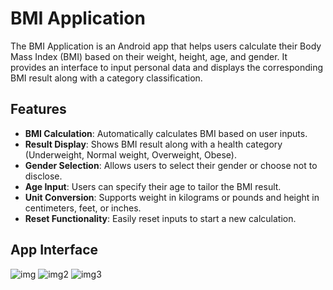 # BMI Application 

The BMI Application is an Android app that helps users calculate their Body Mass Index (BMI) based on their weight, height, age, and gender. 
It provides an interface to input personal data and displays the corresponding BMI result along with a category classification.

## Features
- **BMI Calculation**: Automatically calculates BMI based on user inputs.
- **Result Display**: Shows BMI result along with a health category (Underweight, Normal weight, Overweight, Obese).
- **Gender Selection**: Allows users to select their gender or choose not to disclose.
- **Age Input**: Users can specify their age to tailor the BMI result.
- **Unit Conversion**: Supports weight in kilograms or pounds and height in centimeters, feet, or inches.
- **Reset Functionality**: Easily reset inputs to start a new calculation.


## App Interface

![img](https://github.com/user-attachments/assets/a0e640db-9e1a-4dd7-94d2-a1a0be4de5e7)
![img2](https://github.com/user-attachments/assets/7ab97275-edec-4995-a3e7-efbd8f25c1b2)
![img3](https://github.com/user-attachments/assets/1f596bbc-3c79-4bd6-a2c6-b7163ba864a0)
